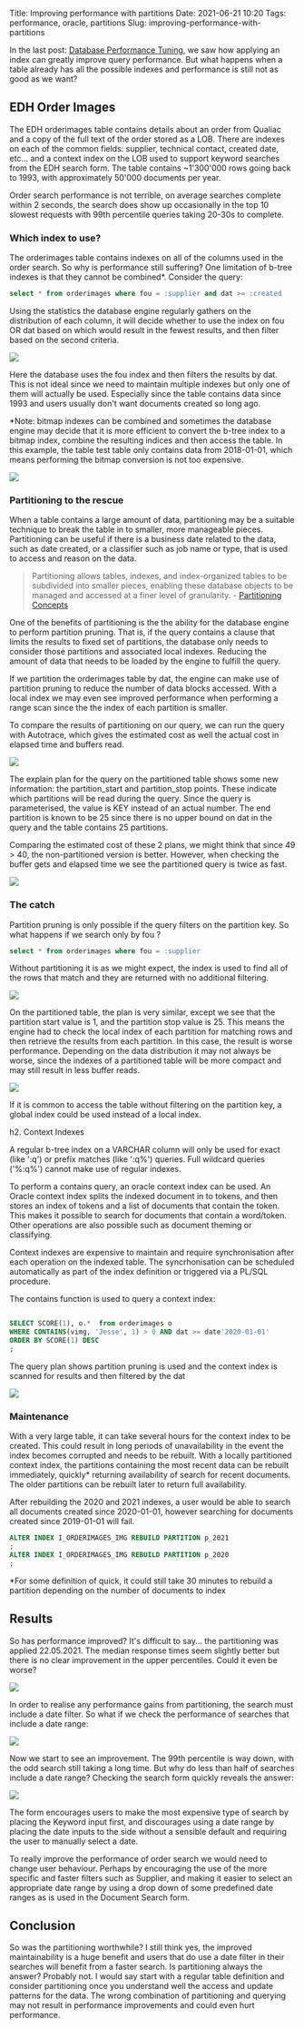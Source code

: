 Title: Improving performance with partitions
Date: 2021-06-21 10:20
Tags: performance, oracle, partitions
Slug: improving-performance-with-partitions

In the last post: [Database Performance Tuning](/2021/05/database-performance-tuning.html), we saw how applying an index can greatly 
improve query performance. But what happens when a table already has all the possible indexes and 
performance is still not as good as we want?

EDH Order Images
----------------

The EDH orderimages table contains details about an order from Qualiac and a copy of the full text 
of the order stored as a LOB. There are indexes on each of the common fields: supplier, technical 
contact, created date, etc... and a context index on the LOB used to support keyword searches from 
the EDH search form. The table contains ~1'300'000 rows going back to 1993, with approximately 50'000 
documents per year.

Order search performance is not terrible, on average searches complete within 2 seconds, the search 
does show up occasionally in the top 10 slowest requests with 99th percentile queries taking 20-30s 
to complete.

### Which index to use?

The orderimages table contains indexes on all of the columns used in the order search. So why is performance still suffering? One limitation of b-tree indexes is that they cannot be combined*. Consider the query:

```sql
select * from orderimages where fou = :supplier and dat >= :created
```

Using the statistics the database engine regularly gathers on the distribution of each column, it 
will decide whether to use the index on fou OR dat based on which would result in the fewest results, 
and then filter based on the second criteria.

![](|filename|/images/without_partitions_explain.png)

Here the database uses the fou index and then filters the results by dat. This is not ideal since we 
need to maintain multiple indexes but only one of them will actually be used. Especially since the 
table contains data since 1993 and users usually don't want documents created so long ago.

*Note: bitmap indexes can be combined and sometimes the database engine may decide that it is more 
efficient to convert the b-tree index to a bitmap index, combine the resulting indices and then 
access the table. In this example, the table test table only contains data from 2018-01-01, which 
means performing the bitmap conversion is not too expensive.

![](|filename|/images/withouth_partitions_bitmapconversion_explain.png)

### Partitioning to the rescue

When a table contains a large amount of data, partitioning may be a suitable technique to break the 
table in to smaller, more manageable pieces. Partitioning can be useful if there is a business date 
related to the data, such as date created, or a classifier such as job name or type, that is used to 
access and reason on the data.

> Partitioning allows tables, indexes, and index-organized tables to be subdivided into smaller 
> pieces, enabling these database objects to be managed and accessed at a finer level of 
> granularity. - [Partitioning Concepts](https://docs.oracle.com/en/database/oracle/oracle-database/19/vldbg/partition-concepts.html)

One of the benefits of partitioning is the the ability for the database engine to perform partition 
pruning. That is, if the query contains a clause that limits the results to fixed set of partitions, 
the database only needs to consider those partitions and associated local indexes. Reducing the amount 
of data that needs to be loaded by the engine to fulfill the query.

If we partition the orderimages table by dat, the engine can make use of partition pruning to 
reduce the number of data blocks accessed. With a local index we may even see improved performance 
when performing a range scan since the the index of each partition is smaller.

To compare the results of partitioning on our query, we can run the query with Autotrace, which 
gives the estimated cost as well the actual cost in elapsed time and buffers read.

![](|filename|/images/without_partitions_autotrace.png)

The explain plan for the query on the partitioned table shows some new information: the partition_start
and partition_stop points. These indicate which partitions will be read during the query. Since the 
query is parameterised, the value is KEY instead of an actual number. The end partition is known to 
be 25 since there is no upper bound on dat in the query and the table contains 25 partitions.

Comparing the estimated cost of these 2 plans, we might think that since 49 > 40, the non-partitioned 
version is better. However, when checking the buffer gets and elapsed time we see the partitioned 
query is twice as fast.

![](|filename|/images/with_partitions_autotrace.png)

### The catch

Partition pruning is only possible if the query filters on the partition key. So what happens if we 
search only by fou ?


```sql
select * from orderimages where fou = :supplier
```

Without partitioning it is as we might expect, the index is used to find all of the rows that match 
and they are returned with no additional filtering.

![](|filename|/images/without_partition_nokey_autotrace.png)

On the partitioned table, the plan is very similar, except we see that the partition start value is 1, 
and the partition stop value is 25. This means the engine had to check the local index of each 
partition for matching rows and then retrieve the results from each partition. In this case, the 
result is worse performance. Depending on the data distribution it may not always be worse, since 
the indexes of a partitioned table will be more compact and may still result in less buffer reads.

![](|filename|/images/with_partitions_nokey_autotrace.png)

If it is common to access the table without filtering on the partition key, a global index could be 
used instead of a local index.

h2. Context Indexes

A regular b-tree index on a VARCHAR column will only be used for exact (like ':q') or prefix matches 
(like ':q%') queries. Full wildcard queries ('%:q%') cannot make use of regular indexes.

To perform a contains query, an oracle context index can be used. An Oracle context index splits the 
indexed document in to tokens, and then stores an index of tokens and a list of documents that contain 
the token. This makes it possible to search for documents that contain a word/token. Other operations 
are also possible such as document theming or classifying.

Context indexes are expensive to maintain and require synchronisation after each operation on the 
indexed table. The syncrhonisation can be scheduled automatically as part of the index definition or 
triggered via a PL/SQL procedure.

The contains function is used to query a context index:

```sql

SELECT SCORE(1), o.*  from orderimages o
WHERE CONTAINS(vimg, 'Jesse', 1) > 0 AND dat >= date'2020-01-01'
ORDER BY SCORE(1) DESC
;
```

The query plan shows partition pruning is used and the context index is scanned for results and then 
filtered by the dat

![](|filename|/images/with_partition_contains.png)

### Maintenance

With a very large table, it can take several hours for the context index to be created. This could 
result in long periods of unavailability in the event the index becomes corrupted and needs to be 
rebuilt. With a locally partitioned context index, the partitions containing the most recent data 
can be rebuilt immediately, quickly* returning availability of search for recent documents. The older 
partitions can be rebuilt later to return full availability.

After rebuilding the 2020 and 2021 indexes, a user would be able to search all documents created 
since 2020-01-01, however searching for documents created since 2019-01-01 will fail.

```sql
ALTER INDEX I_ORDERIMAGES_IMG REBUILD PARTITION p_2021
;
ALTER INDEX I_ORDERIMAGES_IMG REBUILD PARTITION p_2020
;
```

*For some definition of quick, it could still take 30 minutes to rebuild a partition depending on 
the number of documents to index

Results
-------

So has performance improved? It's difficult to say... the partitioning was applied 22.05.2021. The 
median response times seem slightly better but there is no clear improvement in the upper percentiles. 
Could it even be worse?

![](|filename|/images/performance.png)

In order to realise any performance gains from partitioning, the search must include a date filter. 
So what if we check the performance of searches that include a date range:

![](|filename|/images/performance_date.png)

Now we start to see an improvement. The 99th percentile is way down, with the odd search still taking
a long time. But why do less than half of searches include a date range? Checking the search form 
quickly reveals the answer:

![](|filename|/images/ordersearch_form.png)

The form encourages users to make the most expensive type of search by placing the Keyword input 
first, and discourages using a date range by placing the date inputs to the side without a sensible 
default and requiring the user to manually select a date.

To really improve the performance of order search we would need to change user behaviour. Perhaps by 
encouraging the use of the more specific and faster filters such as Supplier, and making it easier 
to select an appropriate date range by using a drop down of some predefined date ranges as is used 
in the Document Search form.

Conclusion
----------

So was the partitioning worthwhile? I still think yes, the improved maintainability is a huge benefit
and users that do use a date filter in their searches will benefit from a faster search. Is 
partitioning always the answer? Probably not. I would say start with a regular table definition and 
consider partitioning once you understand well the access and update patterns for the data. The wrong 
combination of partitioning and querying may not result in performance improvements and could even 
hurt performance.